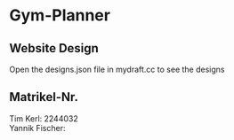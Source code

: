 # Gym-Planner

## Website Design
Open the designs.json file in mydraft.cc to see the designs

## Matrikel-Nr.
Tim Kerl: 2244032 <br>
Yannik Fischer: 
